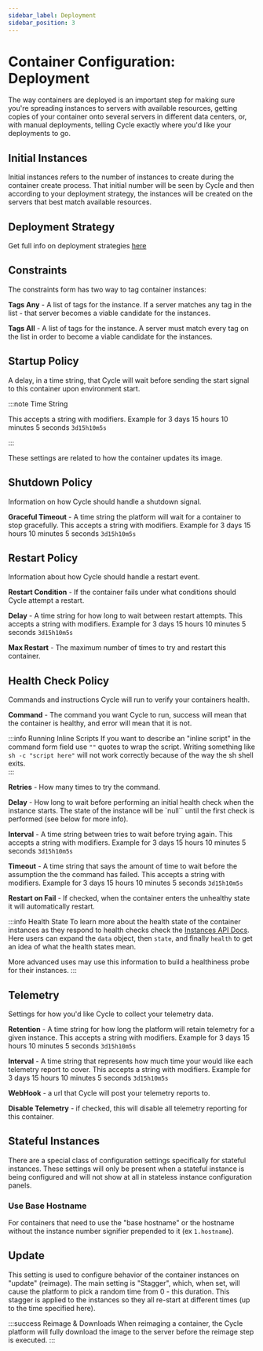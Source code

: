 ```yaml
---
sidebar_label: Deployment
sidebar_position: 3
---
```


# Container Configuration: Deployment

The way containers are deployed is an important step for making sure you're spreading instances to servers with available resources, getting copies of your container onto several servers in different data centers, or, with manual deployments, telling Cycle exactly where you'd like your deployments to go.

## Initial Instances

Initial instances refers to the number of instances to create during the container create process. That initial number will be seen by Cycle and then according to your deployment strategy, the instances will be created on the servers that best match available resources.

## Deployment Strategy

Get full info on deployment strategies [here](/reference/containers/deployment-strategies)

## Constraints

The constraints form has two way to tag container instances:

**Tags Any** - A list of tags for the instance. If a server matches any tag in the list - that server becomes a viable candidate for the instances.

**Tags All** - A list of tags for the instance. A server must match every tag on the list in order to become a viable candidate for the instances.

## Startup Policy

A delay, in a time string, that Cycle will wait before sending the start signal to this container upon environment start.

:::note Time String

This accepts a string with modifiers. Example for 3 days 15 hours 10 minutes 5 seconds `3d15h10m5s`

:::

These settings are related to how the container updates its image.

## Shutdown Policy

Information on how Cycle should handle a shutdown signal.

**Graceful Timeout** - A time string the platform will wait for a container to stop gracefully. This accepts a string with modifiers. Example for 3 days 15 hours 10 minutes 5 seconds `3d15h10m5s`

## Restart Policy

Information about how Cycle should handle a restart event.

**Restart Condition** - If the container fails under what conditions should Cycle attempt a restart.

**Delay** - A time string for how long to wait between restart attempts. This accepts a string with modifiers. Example for 3 days 15 hours 10 minutes 5 seconds `3d15h10m5s`

**Max Restart** - The maximum number of times to try and restart this container.

## Health Check Policy

Commands and instructions Cycle will run to verify your containers health.

**Command** - The command you want Cycle to run, success will mean that the container is healthy, and error will mean that it is not.

:::info Running Inline Scripts
If you want to describe an "inline script" in the command form field use `""` quotes to wrap the script.  Writing something like `sh -c "script here"` will not work correctly because of the way the sh shell exits.  
:::

**Retries** - How many times to try the command.

**Delay** - How long to wait before performing an initial health check when the instance starts. The state of the instance will be `null`` until the first check is performed (see below for more info).

**Interval** - A time string between tries to wait before trying again. This accepts a string with modifiers. Example for 3 days 15 hours 10 minutes 5 seconds `3d15h10m5s`


**Timeout** - A time string that says the amount of time to wait before the assumption the the command has failed. This accepts a string with modifiers. Example for 3 days 15 hours 10 minutes 5 seconds `3d15h10m5s`

**Restart on Fail** - If checked, when the container enters the unhealthy state it will automatically restart.

:::info Health State
To learn more about the health state of the container instances as they respond to health checks check the [Instances API Docs](https://api-docs.cycle.io/docs/public-api/get-container-instance). Here users can expand the `data` object, then `state`, and finally `health` to get an idea of what the health states mean.

More advanced uses may use this information to build a healthiness probe for their instances.
:::

## Telemetry

Settings for how you'd like Cycle to collect your telemetry data.

**Retention** - A time string for how long the platform will retain telemetry for a given instance. This accepts a string with modifiers. Example for 3 days 15 hours 10 minutes 5 seconds `3d15h10m5s`

**Interval** - A time string that represents how much time your would like each telemetry report to cover. This accepts a string with modifiers. Example for 3 days 15 hours 10 minutes 5 seconds `3d15h10m5s`

**WebHook** - a url that Cycle will post your telemetry reports to.

**Disable Telemetry** - if checked, this will disable all telemetry reporting for this container.

## Stateful Instances

There are a special class of configuration settings specifically for stateful instances. These settings will only be present when a stateful instance is being configured and will not show at all in stateless instance configuration panels.

### Use Base Hostname

For containers that need to use the "base hostname" or the hostname without the instance number signifier prepended to it (ex `1.hostname`).

## Update

This setting is used to configure behavior of the container instances on "update" (reimage). The main setting is "Stagger", which, when set, will cause the platform to pick a random time from 0 - this duration. This stagger is applied to the instances so they all re-start at different times (up to the time specified here).

:::success Reimage & Downloads
When reimaging a container, the Cycle platform will fully download the image to the server before the reimage step is executed.
:::
